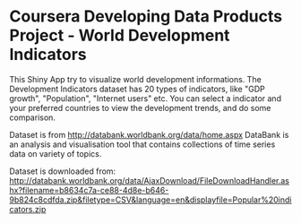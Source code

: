# Coursera Developing Data Products Project - World Development Indicators

This Shiny App try to visualize world development informations. The Development Indicators dataset has 20 types
of indicators, like "GDP growth", "Population", "Internet users" etc. You can select a indicator and
your preferred countries to view the development trends, and do some comparison.

Dataset is from http://databank.worldbank.org/data/home.aspx DataBank is an analysis and visualisation
tool that contains collections of time series data on variety of topics.

Dataset is downloaded from: http://databank.worldbank.org/data/AjaxDownload/FileDownloadHandler.ashx?filename=b8634c7a-ce88-4d8e-b646-9b824c8cdfda.zip&filetype=CSV&language=en&displayfile=Popular%20indicators.zip
